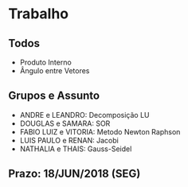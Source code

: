 # Trabalho

## Todos

* Produto Interno
* Ângulo entre Vetores


## Grupos e Assunto

* ANDRE e LEANDRO: Decomposição LU
* DOUGLAS e SAMARA: SOR
* FABIO LUIZ e VITORIA: Metodo Newton Raphson
* LUIS PAULO e RENAN: Jacobi
* NATHALIA e THAIS: Gauss-Seidel


## Prazo: 18/JUN/2018 (SEG)
